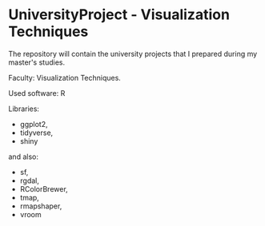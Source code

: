 # UniversityProject - Visualization Techniques
The repository will contain the university projects that I prepared during my master's studies.

Faculty: Visualization Techniques.

Used software: R

Libraries:
 - ggplot2,
 - tidyverse,
 - shiny

and also:
 - sf,
 - rgdal,
 - RColorBrewer,
 - tmap,
 - rmapshaper,
 - vroom
